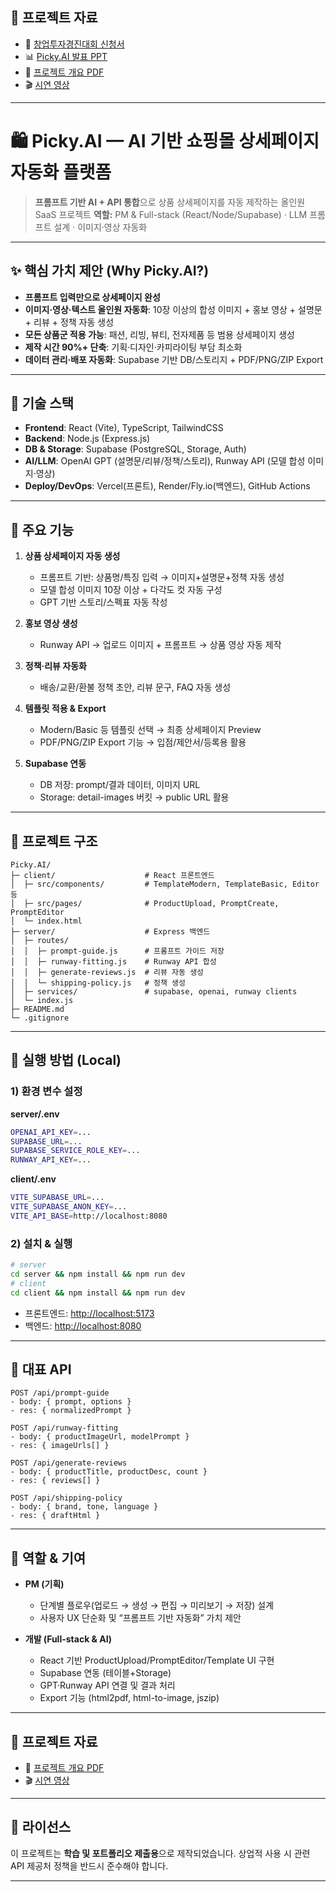 ## 📑 프로젝트 자료

* 📄 [창업투자경진대회 신청서](./창업투자경진대회%20신청서.pdf)
* 📊 [Picky.AI 발표 PPT](./Picky.AI%20발표%20PPT.pdf)
* 📄 [프로젝트 개요 PDF](./PickyAI_overview.pdf)
* 🎬 [시연 영상](./demo.mp4)


---

# 🛍️ Picky.AI — AI 기반 쇼핑몰 상세페이지 자동화 플랫폼

> **프롬프트 기반 AI + API 통합**으로 상품 상세페이지를 자동 제작하는 올인원 SaaS 프로젝트
> **역할:** PM & Full-stack (React/Node/Supabase) · LLM 프롬프트 설계 · 이미지·영상 자동화

---

## ✨ 핵심 가치 제안 (Why Picky.AI?)

* **프롬프트 입력만으로 상세페이지 완성**
* **이미지·영상·텍스트 올인원 자동화**: 10장 이상의 합성 이미지 + 홍보 영상 + 설명문 + 리뷰 + 정책 자동 생성
* **모든 상품군 적용 가능**: 패션, 리빙, 뷰티, 전자제품 등 범용 상세페이지 생성
* **제작 시간 90%+ 단축**: 기획·디자인·카피라이팅 부담 최소화
* **데이터 관리·배포 자동화**: Supabase 기반 DB/스토리지 + PDF/PNG/ZIP Export

---

## 🔧 기술 스택

* **Frontend**: React (Vite), TypeScript, TailwindCSS
* **Backend**: Node.js (Express.js)
* **DB & Storage**: Supabase (PostgreSQL, Storage, Auth)
* **AI/LLM**: OpenAI GPT (설명문/리뷰/정책/스토리), Runway API (모델 합성 이미지·영상)
* **Deploy/DevOps**: Vercel(프론트), Render/Fly.io(백엔드), GitHub Actions

---

## 🧩 주요 기능

1. **상품 상세페이지 자동 생성**

   * 프롬프트 기반: 상품명/특징 입력 → 이미지+설명문+정책 자동 생성
   * 모델 합성 이미지 10장 이상 + 다각도 컷 자동 구성
   * GPT 기반 스토리/스펙표 자동 작성

2. **홍보 영상 생성**

   * Runway API → 업로드 이미지 + 프롬프트 → 상품 영상 자동 제작

3. **정책·리뷰 자동화**

   * 배송/교환/환불 정책 초안, 리뷰 문구, FAQ 자동 생성

4. **템플릿 적용 & Export**

   * Modern/Basic 등 템플릿 선택 → 최종 상세페이지 Preview
   * PDF/PNG/ZIP Export 기능 → 입점/제안서/등록용 활용

5. **Supabase 연동**

   * DB 저장: prompt/결과 데이터, 이미지 URL
   * Storage: detail-images 버킷 → public URL 활용

---

## 📂 프로젝트 구조

```
Picky.AI/
├─ client/                    # React 프론트엔드
│  ├─ src/components/         # TemplateModern, TemplateBasic, Editor 등
│  ├─ src/pages/              # ProductUpload, PromptCreate, PromptEditor
│  └─ index.html
├─ server/                    # Express 백엔드
│  ├─ routes/
│  │  ├─ prompt-guide.js      # 프롬프트 가이드 저장
│  │  ├─ runway-fitting.js    # Runway API 합성
│  │  ├─ generate-reviews.js  # 리뷰 자동 생성
│  │  └─ shipping-policy.js   # 정책 생성
│  ├─ services/               # supabase, openai, runway clients
│  └─ index.js
├─ README.md
└─ .gitignore
```

---

## 🚀 실행 방법 (Local)

### 1) 환경 변수 설정

**server/.env**

```bash
OPENAI_API_KEY=...
SUPABASE_URL=...
SUPABASE_SERVICE_ROLE_KEY=...
RUNWAY_API_KEY=...
```

**client/.env**

```bash
VITE_SUPABASE_URL=...
VITE_SUPABASE_ANON_KEY=...
VITE_API_BASE=http://localhost:8080
```

### 2) 설치 & 실행

```bash
# server
cd server && npm install && npm run dev
# client
cd client && npm install && npm run dev
```

* 프론트엔드: [http://localhost:5173](http://localhost:5173)
* 백엔드: [http://localhost:8080](http://localhost:8080)

---

## 🔌 대표 API

```http
POST /api/prompt-guide
- body: { prompt, options }
- res: { normalizedPrompt }

POST /api/runway-fitting
- body: { productImageUrl, modelPrompt }
- res: { imageUrls[] }

POST /api/generate-reviews
- body: { productTitle, productDesc, count }
- res: { reviews[] }

POST /api/shipping-policy
- body: { brand, tone, language }
- res: { draftHtml }
```

---

## 🧭 역할 & 기여

* **PM (기획)**

  * 단계별 플로우(업로드 → 생성 → 편집 → 미리보기 → 저장) 설계
  * 사용자 UX 단순화 및 “프롬프트 기반 자동화” 가치 제안

* **개발 (Full-stack & AI)**

  * React 기반 ProductUpload/PromptEditor/Template UI 구현
  * Supabase 연동 (테이블+Storage)
  * GPT·Runway API 연결 및 결과 처리
  * Export 기능 (html2pdf, html-to-image, jszip)

---

## 📑 프로젝트 자료

* 📄 [프로젝트 개요 PDF](./PickyAI_overview.pdf)
* 🎬 [시연 영상](./demo.mp4)

---

## 📄 라이선스

이 프로젝트는 **학습 및 포트폴리오 제출용**으로 제작되었습니다.
상업적 사용 시 관련 API 제공처 정책을 반드시 준수해야 합니다.

---

